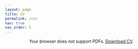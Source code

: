 ```yaml
---
layout: page
title: CV
permalink: /cv/
nav: true
nav_order: 5
---
```


<div style="text-align:center;">
  <object data="{{ '/assets/pdf/CV.pdf' | relative_url }}" 
          type="application/pdf" 
          width="100%" 
          height="900px">
    <p>Your browser does not support PDFs. 
       <a href="{{ '/assets/pdf/CV.pdf' | relative_url }}">Download CV</a>.
    </p>
  </object>
</div>
